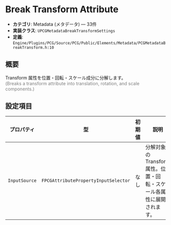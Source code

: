 # Break Transform Attribute

- **カテゴリ**: Metadata (メタデータ) — 33件
- **実装クラス**: `UPCGMetadataBreakTransformSettings`
- **定義**: `Engine/Plugins/PCG/Source/PCG/Public/Elements/Metadata/PCGMetadataBreakTransform.h:10`

## 概要

Transform 属性を位置・回転・スケール成分に分解します。<br><span style='color:gray'>(Breaks a transform attribute into translation, rotation, and scale components.)</span>

## 設定項目


| プロパティ | 型 | 初期値 | 説明 |
| --- | --- | --- | --- |
| `InputSource` | `FPCGAttributePropertyInputSelector` | なし | 分解対象の Transform 属性。位置・回転・スケール各属性に展開されます。 |
